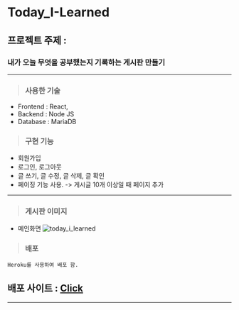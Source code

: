 # **Today_I-Learned**

## 프로젝트 주제 :

### 내가 오늘 무엇을 공부했는지 기록하는 게시판 만들기

---

> ### 사용한 기술

- Frontend : React, 
- Backend : Node JS
- Database : MariaDB

> ### 구현 기능

- 회원가입
- 로그인, 로그아웃
- 글 쓰기, 글 수정, 글 삭제, 글 확인
- 페이징 기능 사용. -> 게시글 10개 이상일 때 페이지 추가

---

> ### 게시판 이미지

- 메인화면
![today_i_learned](https://user-images.githubusercontent.com/67590061/131098362-1c50f582-fb64-4603-a289-7ff61a9c5767.png)

> ### 배포
    Heroku를 사용하여 배포 함.
## 배포 사이트 : [Click](https://www.naver.com/) 
---
